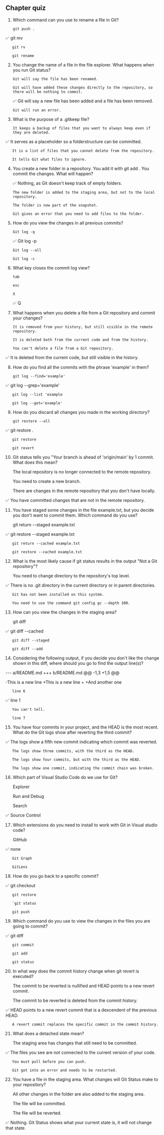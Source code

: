 ## Chapter quiz

1. Which command can you use to rename a file in Git?

       git push .

  ✅  git mv

       git rv

       git rename


2. You change the name of a file in the file explorer. What happens when you run Git status?

       Git will say the file has been renamed.

       Git will have added these changes directly to the repository, so there will be nothing to commit.

   ✅  Git will say a new file has been added and a file has been removed.

       Git will run an error.


3. What is the purpose of a .gitkeep file?

       It keeps a backup of files that you want to always keep even if they are deleted.

  ✅  It serves as a placeholder so a folderstructure can be committed.

       It is a list of files that you cannot delete from the repository.

       It tells Git what files to ignore.


4. You create a new folder in a repository. You add it with git add . You commit the changes. What will happen?

   ✅  Nothing, as Git doesn't keep track of empty folders.

       The new folder is added to the staging area, but not to the local repository.

       The folder is now part of the snapshot.

       Git gives an error that you need to add files to the folder.


5. How do you view the changes in all previous commits?

       Git log -q

   ✅ Git log -p

       Git log --all

       Git log -c


6. What key closes the commit log view?

       tab

       esc

       X

   ✅ Q


7. What happens when you delete a file from a Git repository and commit your changes?

       It is removed from your history, but still visible in the remote repository.

       It is deleted both from the current code and from the history.

       You can't delete a file from a Git repository.

  ✅  It is deleted from the current code, but still visible in the history.


8. How do you find all the commits with the phrase 'example' in them?

       git log --find='example'

  ✅  git log --grep='example'

       git log --list 'example

       git log --get='example'


9. How do you discard all changes you made in the working directory?

       git restore --all

  ✅  git restore .

       git restore

       git revert


10. Git status tells you "Your branch is ahead of 'origin/main' by 1 commit. What does this mean?

       The local repository is no longer connected to the remote repository.

       You need to create a new branch.

       There are changes in the remote repository that you don't have locally.

  ✅  You have committed changes that are not in the remote repository.


11. You have staged some changes in the file example.txt, but you decide you don't want to commit them. Which command do you use?

       git return --staged example.txt

  ✅  git restore --staged example.txt

       git return --cached example.txt

       git restore --cached example.txt


12. What is the most likely cause if git status results in the output "Not a Git repository"?

       You need to change directory to the repository's top level.

  ✅  There is no .git directory in the current directory or in parent directories.

       Git has not been installed on this system.

       You need to use the command git config gc --depth 100.


13. How can you view the changes in the staging area?

       git diff

  ✅  git diff --cached

       git diff --staged

       git diff --add


14. Considering the following output, if you decide you don't like the change shown in this diff, where should you go to find the output line(s)?

--- a/README.md
+++ b/README.md
@@ -1,3 +1,5 @@ 

-This is a new line
+This is a new line
+
+And another one

       line 6

  ✅  line 1

       You can't tell.

       line 7


15. You have four commits in your project, and the HEAD is the most recent. What do the Git logs show after reverting the third commit?

  ✅  The logs show a fifth new commit indicating which commit was reverted.

       The logs show three commits, with the third as the HEAD.

       The logs show four commits, but with the third as the HEAD.

       The logs show one commit, indicating the commit chain was broken.


16. Which part of Visual Studio Code do we use for Git?

       Explorer

       Run and Debug

       Search

  ✅  Source Control


  17. Which extensions do you need to install to work with Git in Visual studio code?

       GitHub

  ✅   none

       Git Graph

       GitLens


18. How do you go back to a specific commit?

  ✅  git checkout

       git restore

       `git status

       git push


19. Which command do you use to view the changes in the files you are going to commit?

  ✅   git diff

       git commit

       git add

       git status


20. In what way does the commit history change when git revert is executed?

       The commit to be reverted is nullified and HEAD points to a new revert commit.

       The commit to be reverted is deleted from the commit history.

 ✅   HEAD points to a new revert commit that is a descendent of the previous HEAD.

       A revert commit replaces the specific commit in the commit history.


21. What does a detached state mean?

       The staging area has changes that still need to be committed.

  ✅  The files you see are not connected to the current version of your code.

       You must pull before you can push.

       Git got into an error and needs to be restarted.


22. You have a file in the staging area. What changes will Git Status make to your repository?

       All other changes in the folder are also added to the staging area.

       The file will be committed.

       The file will be reverted.

  ✅  Nothing. Git Status shows what your current state is, it will not change that state.